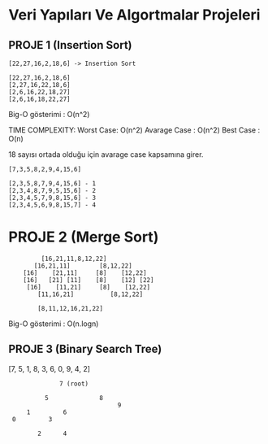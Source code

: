 # Veri Yapıları Ve Algortmalar Projeleri

## PROJE 1 (Insertion Sort)
```
[22,27,16,2,18,6] -> Insertion Sort

[22,27,16,2,18,6]
[2,27,16,22,18,6]
[2,6,16,22,18,27]
[2,6,16,18,22,27]
```

Big-O gösterimi : O(n^2)

TIME COMPLEXITY:
Worst Case: O(n^2)
Avarage Case : O(n^2)
Best Case : O(n)

18 sayısı ortada olduğu için avarage case kapsamına girer.

```
[7,3,5,8,2,9,4,15,6] 

[2,3,5,8,7,9,4,15,6] - 1
[2,3,4,8,7,9,5,15,6] - 2
[2,3,4,5,7,9,8,15,6] - 3
[2,3,4,5,6,9,8,15,7] - 4
```

# PROJE 2 (Merge Sort)

 
```
         [16,21,11,8,12,22]
       [16,21,11]        [8,12,22]
    [16]    [21,11]     [8]    [12,22]
    [16]   [21] [11]    [8]    [12] [22]
     [16]    [11,21]     [8]    [12,22]
        [11,16,21]          [8,12,22]
    
        [8,11,12,16,21,22]

```

Big-O gösterimi : O(n.logn)

## PROJE 3 (Binary Search Tree)

[7, 5, 1, 8, 3, 6, 0, 9, 4, 2] 

                  7 (root)
            
              5              8         
                                  9
         1         6
     0         3
            
            2      4    

